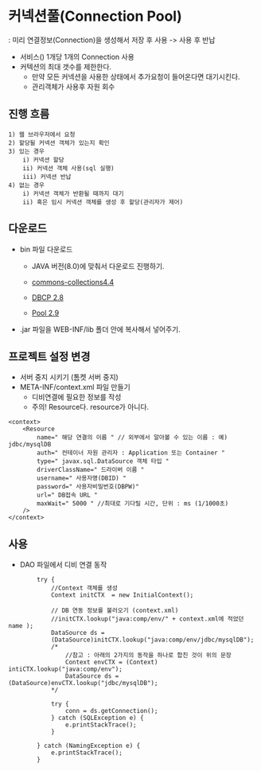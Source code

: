 # 커넥션풀(Connection Pool) 
: 미리 연결정보(Connection)을 생성해서 저장 후 사용 -> 사용 후 반납

- 서비스() 1개당 1개의 Connection 사용
- 커텍션의 최대 갯수를 제한한다. 
	- 만약 모든 커넥션을 사용한 상태에서 추가요청이 들어온다면 대기시킨다.
	- 관리객체가 사용후 자원 회수
	
## 진행 흐름
```
1) 웹 브라우저에서 요청
2) 할당될 커넥션 객체가 있는지 확인
3) 있는 경우
	i) 커넥션 할당
	ii) 커넥션 객체 사용(sql 실행)
	iii) 커넥션 반납 
4) 없는 경우  
	i) 커넥션 객체가 반환될 때까지 대기
	ii) 혹은 임시 커넥션 객체를 생성 후 할당(관리자가 제어)
```
## 다운로드 
- bin 파일 다운로드
	- JAVA 버전(8.0)에 맞춰서 다운로드 진행하기. 

	- [commons-collections4.4](http://commons.apache.org/proper/commons-collections/download_collections.cgi)
	- [DBCP 2.8](http://commons.apache.org/proper/commons-dbcp/download_dbcp.cgi)
	- [Pool 2.9](https://commons.apache.org/proper/commons-pool/download_pool.cgi) 
- .jar 파일을 WEB-INF/lib 폴더 안에 복사해서 넣어주기.

## 프로젝트 설정 변경
- 서버 중지 시키기 (톰켓 서버 중지) 
- META-INF/context.xml 파일 만들기
	- 디비연결에 필요한 정보를 작성 
	- 주의! Resource다. resource가 아니다. 
```
<context>
	<Resource
		name=" 해당 연결의 이름 " // 외부에서 알아볼 수 있는 이름 : 예) jdbc/mysqlDB
		auth=" 컨테이너 자원 관리자 : Application 또는 Container "
		type=" javax.sql.DataSource 객체 타입 "
		driverClassName=" 드라이버 이름 "
		username=" 사용자명(DBID) "
		password=" 사용자비밀번호(DBPW)"
		url=" DB접속 URL "
		maxWait=" 5000 " //최대로 기다릴 시간, 단위 : ms (1/1000초) 
	/>
</context>
```

## 사용
- DAO 파일에서 디비 연결 동작 
```
		try {
			//Context 객체를 생성 
			Context initCTX  = new InitialContext();
			
			// DB 연동 정보를 불러오기 (context.xml) 
			//initCTX.lookup("java:comp/env/" + context.xml에 적었던 name ); 
			DataSource ds =
			(DataSource)initCTX.lookup("java:comp/env/jdbc/mysqlDB");
			/*
				//참고 : 아래의 2가지의 동작을 하나로 합친 것이 위의 문장
				Context envCTX = (Context) intiCTX.lookup("java:comp/env"); 
				DataSource ds = (DataSource)envCTX.lookup("jdbc/mysqlDB"); 
			*/
			
			try {
				conn = ds.getConnection();
			} catch (SQLException e) {
				e.printStackTrace();
			}
			
		} catch (NamingException e) {
			e.printStackTrace();
		} 
```
